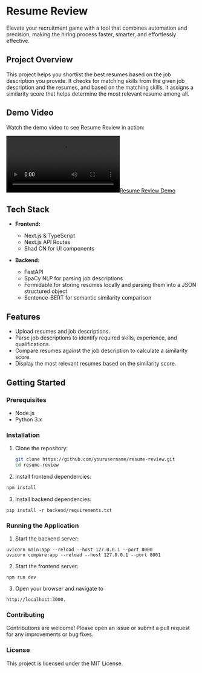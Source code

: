 # Resume Review

Elevate your recruitment game with a tool that combines automation and precision, making the hiring process faster, smarter, and effortlessly effective.

## Project Overview

This project helps you shortlist the best resumes based on the job description you provide. It checks for matching skills from the given job description and the resumes, and based on the matching skills, it assigns a similarity score that helps determine the most relevant resume among all.

## Demo Video

Watch the demo video to see Resume Review in action:

[![Resume Review Demo](/public/resume-shortlist.mp4)](/public/resume-shortlist.mp4)

## Tech Stack

- **Frontend:**

  - Next.js & TypeScript
  - Next.js API Routes
  - Shad CN for UI components

- **Backend:**
  - FastAPI
  - SpaCy NLP for parsing job descriptions
  - Formidable for storing resumes locally and parsing them into a JSON structured object
  - Sentence-BERT for semantic similarity comparison

## Features

- Upload resumes and job descriptions.
- Parse job descriptions to identify required skills, experience, and qualifications.
- Compare resumes against the job description to calculate a similarity score.
- Display the most relevant resumes based on the similarity score.

## Getting Started

### Prerequisites

- Node.js
- Python 3.x

### Installation

1. Clone the repository:
   ```sh
   git clone https://github.com/yourusername/resume-review.git
   cd resume-review
   ```
2. Install frontend dependencies:

```sh
npm install
```

3. Install backend dependencies:

```
pip install -r backend/requirements.txt
```

### Running the Application

1. Start the backend server:

```
uvicorn main:app --reload --host 127.0.0.1 --port 8000
uvicorn compare:app --reload --host 127.0.0.1 --port 8001
```

2. Start the frontend server:

```
npm run dev
```

3. Open your browser and navigate to

```
http://localhost:3000.
```

### Contributing

Contributions are welcome! Please open an issue or submit a pull request for any improvements or bug fixes.

### License

This project is licensed under the MIT License.
